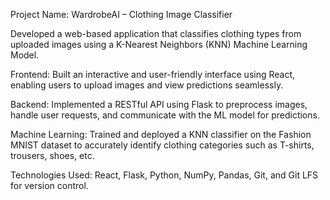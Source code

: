 Project Name: WardrobeAI – Clothing Image Classifier



Developed a web-based application that classifies clothing types from uploaded images using a K-Nearest Neighbors (KNN) Machine Learning Model.

Frontend: Built an interactive and user-friendly interface using React, enabling users to upload images and view predictions seamlessly.

Backend: Implemented a RESTful API using Flask to preprocess images, handle user requests, and communicate with the ML model for predictions.

Machine Learning: Trained and deployed a KNN classifier on the Fashion MNIST dataset to accurately identify clothing categories such as T-shirts, trousers, shoes, etc.

Technologies Used: React, Flask, Python, NumPy, Pandas, Git, and Git LFS for version control.
